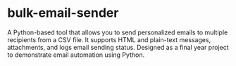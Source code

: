 # bulk-email-sender
A Python-based tool that allows you to send personalized emails to multiple recipients from a CSV file. It supports HTML and plain-text messages, attachments, and logs email sending status. Designed as a final year project to demonstrate email automation using Python.
